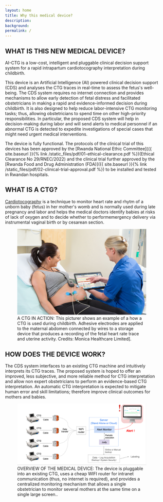 ```yaml
---
layout: home
title: Why this medical device?
description: 
background: 
permalink: /
---
```



## WHAT IS THIS NEW MEDICAL DEVICE?

AI-CTG is a low-cost, intelligent and pluggable clinical decision support system for a rapid intrapartum cardiotocography interpretation during childbirth. 

This device is an Artificial Intelligence (AI) powered clinical decision support (CDS) and analyses the CTG traces in real-time to assess the fetus's well-being. The CDS system requires no internet connection and provides mechanisms to allow early detection of fetal distress and facilitated obstetricians in making a rapid and evidence-informed decision during childbirth.  It is also designed to help reduce labor-intensive CTG monitoring tasks; thus, allowing obstetricians to spend time on other high-priority responsibilities. In particular, the proposed CDS system will help in decision-making during labor and will send alerts to medical personnel if an abnormal CTG is detected to expedite investigations of special cases that might need urgent medical interventions.

The device is fully functional. The protocols of the clinical trial of this devices has been approved by the [Rwanda National Ethic Committee]({{ site.baseurl }}{% link /static_files/pdf/01-ethical-clearance.pdf %})(Ethical Clearance No 29/RNEC/2022) and the clinical trial further approved by the [Rwanda Food and Drug Administration (FDA)]({{ site.baseurl }}{% link /static_files/pdf/02-clinical-trial-approval.pdf %}) to be installed and tested in Rwandan hospitals. 

## WHAT IS A CTG?
[Cardiotocography](https://en.wikipedia.org/wiki/Cardiotocography) is a technique to monitor heart rate and rhytm of a unborn baby (fetus) in her mother's womb and is normally used during late pregnancy and labor and helps the medical doctors identify babies at risks of lack of oxygen and to decide whether to performemergency delivery via instrumental vaginal birth or by cesarean section. 

<figure class="figure">
  <img src="static_files/images/ctg-in-use.jpeg" class="figure-img img-fluid rounded">
  <figcaption class="figure-caption">A CTG IN ACTION: This picturer shows an example of a how a CTG is used during childbirth. Adhesive electrodes are applied to the maternal abdomen connected by wires to a storage device that produces a recording of the fetal heart rate trace and uterine activity. Credits: Monica Healthcare Limited].</figcaption>
</figure>

## HOW DOES THE DEVICE WORK?

The CDS system interfaces to an existing CTG machine and intuitively interprets its CTG traces. The proposed system is hoped to offer an improved, less subjective, and more reliable method for CTG interpretation and allow non expert obstetricians to perform an evidence-based CTG interpretation. An automatic CTG interpretation is expected to mitigate human error and skill limitations; therefore improve clinical outcomes for mothers and babies.

<figure class="figure">
  <img src="static_files/images/system-architecture.png" class="figure-img img-fluid rounded" alt="">
  <figcaption class="figure-caption">OVERVIEW OF THE MEDICAL DEVICE: The device is pluggable into an existing CTG, uses a cheap WIFI router for intranet communication (thus, no internet is required), and provides a centralized monitoring mechanism that allows a single obstetrician to monitor several mothers at the same time on a single large screen..</figcaption>
</figure>
